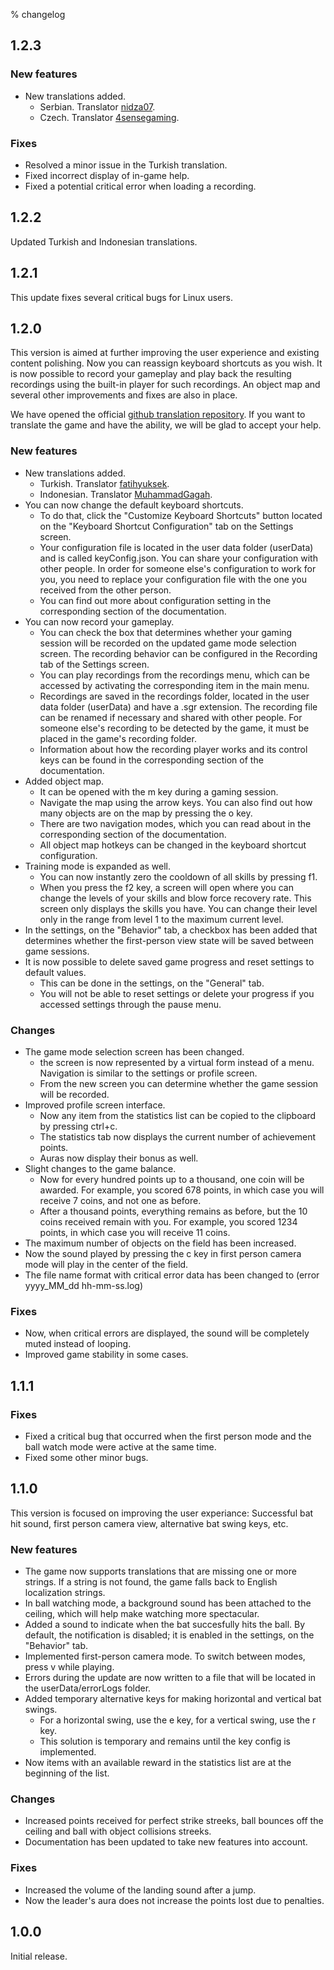 % changelog

## 1.2.3

### New features

- New translations added.
   - Serbian. Translator [nidza07](https://github.com/nidza07).
   - Czech. Translator [4sensegaming](https://github.com/4sensegaming).

### Fixes

- Resolved a minor issue in the Turkish translation.
- Fixed incorrect display of in-game help.
- Fixed a potential critical error when loading a recording.

## 1.2.2

Updated Turkish and Indonesian translations.

## 1.2.1

This update fixes several critical bugs for Linux users.

## 1.2.0

This version is aimed at further improving the user experience and existing content polishing. Now you can reassign keyboard shortcuts as you wish. It is now possible to record your gameplay and play back the resulting recordings using the built-in player for such recordings. An object map and several other improvements and fixes are also in place.

We have opened the official [github translation repository](https://github.com/sooslandia/translations). If you want to translate the game and have the ability, we will be glad to accept your help.

### New features

- New translations added.
   - Turkish. Translator [fatihyuksek](https://github.com/fatihyuksek1).
   - Indonesian. Translator [MuhammadGagah](https://github.com/MuhammadGagah).
- You can now change the default keyboard shortcuts.
   - To do that, click the "Customize Keyboard Shortcuts" button located on the "Keyboard Shortcut Configuration" tab on the Settings screen.
   - Your configuration file is located in the user data folder (userData) and is called keyConfig.json. You can share your configuration with other people. In order for someone else's configuration to work for you, you need to replace your configuration file with the one you received from the other person.
   - You can find out more about configuration setting in the corresponding section of the documentation.
- You can now record your gameplay.
   - You can check the box that determines whether your gaming session will be recorded on the updated game mode selection screen. The recording behavior can be configured in the Recording tab of the Settings screen.
   - You can play recordings from the recordings menu, which can be accessed by activating the corresponding item in the main menu.
   - Recordings are saved in the recordings folder, located in the user data folder (userData) and have a .sgr extension. The recording file can be renamed if necessary and shared with other people. For someone else's recording to be detected by the game, it must be placed in the game's recording folder.
   - Information about how the recording player works and its control keys can be found in the corresponding section of the documentation.
- Added object map.
   - It can be opened with the m key during a gaming session.
   - Navigate the map using the arrow keys. You can also find out how many objects are on the map by pressing the o key.
   - There are two navigation modes, which you can read about in the corresponding section of the documentation.
   - All object map hotkeys can be changed in the keyboard shortcut configuration.
- Training mode is expanded as well.
   - You can now instantly  zero the cooldown of all skills by pressing f1.
   - When you press the f2 key, a screen will open where you can change the levels of your skills and blow force recovery rate. This screen only displays the skills you have. You can change their level only in the range from level 1 to the maximum current level.
- In the settings, on the "Behavior" tab, a checkbox has been added that determines whether the first-person view state will be saved between game sessions.
- It is now possible to delete saved game progress and reset settings to default values.
   - This can be done in the settings, on the "General" tab.
   - You will not be able to reset settings or delete your progress if you accessed settings through the pause menu.

### Changes

- The game mode selection screen has been changed.
   - the screen is now represented by a virtual form instead of a menu. Navigation is similar to the settings or profile screen.
   - From the new screen you can determine whether the game session will be recorded.
- Improved profile screen interface.
   - Now any item from the statistics list can be copied to the clipboard by pressing ctrl+c.
   - The statistics tab now displays the current number of achievement points.
   - Auras now display their bonus as well.
- Slight changes to the game balance.
   - Now for every hundred points up to a thousand, one coin will be awarded. For example, you scored 678 points, in which case you will receive 7 coins, and not one as before.
   - After a thousand points, everything remains as before, but the 10 coins received remain with you. For example, you scored 1234 points, in which case you will receive 11 coins.
- The maximum number of objects on the field has been increased.
- Now the sound played by pressing the c key in first person camera mode will play in the center of the field.
- The file name format with critical error data has been changed to (error yyyy_MM_dd hh-mm-ss.log)

### Fixes

- Now, when critical errors are displayed, the sound will be completely muted instead of looping.
- Improved game stability in some cases.

## 1.1.1

### Fixes

- Fixed a critical bug that occurred when the first person mode and the ball watch mode were active at the same time.
- Fixed some other minor bugs.

## 1.1.0

This version is focused on improving the user experiance: Successful bat hit sound, first person camera view, alternative bat swing keys, etc.

### New features

- The game now supports translations that are missing one or more strings. If a string is not found, the game falls back to English localization strings.
- In ball watching mode, a background sound has been attached to the ceiling, which will help make watching more spectacular.
- Added a sound to indicate when the bat succesfully hits the ball. By default, the notification is disabled; it is enabled in the settings, on the "Behavior" tab.
- Implemented first-person camera mode. To switch between modes, press v while playing.
- Errors during the update are now written to a file that will be located in the userData/errorLogs folder.
- Added temporary alternative keys for making horizontal and vertical bat swings.
   - For a horizontal swing, use the e key, for a vertical swing, use the r key.
   - This solution is temporary and remains until the key config is implemented.
- Now items with an available reward in the statistics list are at the beginning of the list.

### Changes

- Increased points received for perfect strike streeks, ball bounces off the ceiling and ball with object collisions streeks.
- Documentation has been updated to take new features into account.

### Fixes

- Increased the volume of the landing sound after a jump.
- Now the leader's aura does not increase the points lost due to penalties.

## 1.0.0

Initial release.
